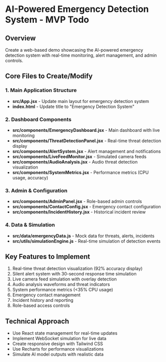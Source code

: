 # AI-Powered Emergency Detection System - MVP Todo

## Overview
Create a web-based demo showcasing the AI-powered emergency detection system with real-time monitoring, alert management, and admin controls.

## Core Files to Create/Modify

### 1. Main Application Structure
- **src/App.jsx** - Update main layout for emergency detection system
- **index.html** - Update title to "Emergency Detection System"

### 2. Dashboard Components
- **src/components/EmergencyDashboard.jsx** - Main dashboard with live monitoring
- **src/components/ThreatDetectionPanel.jsx** - Real-time threat detection display
- **src/components/AlertSystem.jsx** - Alert management and notifications
- **src/components/LiveFeedMonitor.jsx** - Simulated camera feeds
- **src/components/AudioAnalysis.jsx** - Audio threat detection visualization
- **src/components/SystemMetrics.jsx** - Performance metrics (CPU usage, accuracy)

### 3. Admin & Configuration
- **src/components/AdminPanel.jsx** - Role-based admin controls
- **src/components/ContactConfig.jsx** - Emergency contact configuration
- **src/components/IncidentHistory.jsx** - Historical incident review

### 4. Data & Simulation
- **src/data/emergencyData.js** - Mock data for threats, alerts, incidents
- **src/utils/simulationEngine.js** - Real-time simulation of detection events

## Key Features to Implement
1. Real-time threat detection visualization (92% accuracy display)
2. Silent alert system with 30-second response time simulation
3. Live camera feed simulation with overlay detection
4. Audio analysis waveforms and threat indicators
5. System performance metrics (<35% CPU usage)
6. Emergency contact management
7. Incident history and reporting
8. Role-based access controls

## Technical Approach
- Use React state management for real-time updates
- Implement WebSocket simulation for live data
- Create responsive design with Tailwind CSS
- Use Recharts for performance visualizations
- Simulate AI model outputs with realistic data